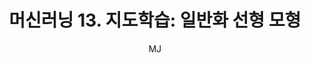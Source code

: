 ---
layout: post
title: "머신러닝 13. 지도학습: 일반화 선형 모형"
author: "MJ"
categories: [science, statistical_method]
tags: [statistics, machinelearning, multicampus, bigdata_analysis_edu, GNT]
image: 
---